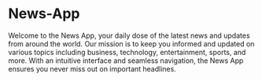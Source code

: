 # News-App
Welcome to the News App, your daily dose of the latest news and updates from around the world. Our mission is to keep you informed and updated on various topics including business, technology, entertainment, sports, and more. With an intuitive interface and seamless navigation, the News App ensures you never miss out on important headlines.
